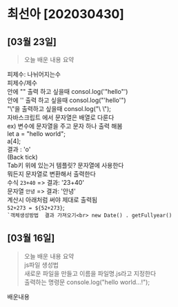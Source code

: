 # 최선아 [202030430]

## [03월 23일]
> 오늘 배운 내용 요약 <br />

피제수: 나뉘어지는수<br> 
피제수/제수<br>
안에 "" 출력 하고 싶을때
consol.log('"hello"')<br>
 안에 '' 출력 하고 싶을때
 consol.log("'hello'")<br>
 "\\"을 출력하고 싶을때
 consol.log("\\ \\");<br>
 자바스크립트 에서 문자열은 배열로 다룬다<br>
 ex) 변수에 문자열을 주고 문자 하나 출력 해봄<br>
 let a = "hello world";<br>
 a[4];<br>
 결과 : 'o'<br>
 (Back tick) <br>
 Tab키 위에 있는거 템플릿? 문자열에 사용한다 <br>
 뭐든지 문자열로 변환해서 출력한다<br>
 수식 `23+40`  => 결과: '23+40'<br>
 문자열 `안녕` => 결과: '안녕'<br>
 계산시 아래처럼 써야 제대로 출력됨<br>
 `52+273 = ${52+273}`;<br>
 ``` `객체생성방법  결과 가져오기<br>
 new Date() . getFullyear() ```

## [03월 16일]
> 오늘 배운 내용 요약 <br />
> js파일 생성법<br> 
새로운 파일을 만들고 이름을 파일명.js라고 지정한다<br>
>출력하는 명령문 console.log("hello world...!");<br>
> 

배운내용

<taable>
</taable>
